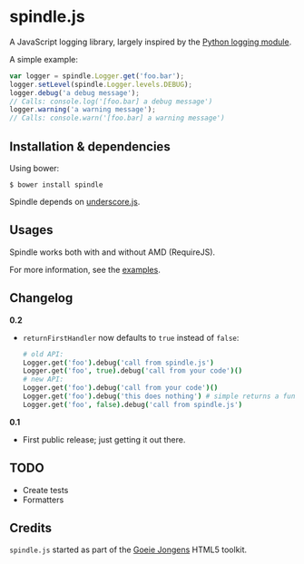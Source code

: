 spindle.js
==========

A JavaScript logging library, largely inspired by the [Python logging module](http://docs.python.org/2/library/logging.html).

A simple example:

```javascript
var logger = spindle.Logger.get('foo.bar');
logger.setLevel(spindle.Logger.levels.DEBUG);
logger.debug('a debug message');
// Calls: console.log('[foo.bar] a debug message')
logger.warning('a warning message');
// Calls: console.warn('[foo.bar] a warning message')
```


Installation & dependencies
---------------------------
Using bower:

    $ bower install spindle


Spindle depends on [underscore.js](http://underscorejs.org).

Usages
------
Spindle works both with and without AMD (RequireJS).

For more information, see the [examples](example).


Changelog
---------

**0.2**

* `returnFirstHandler` now defaults to `true` instead of `false`:

    ```coffee
    # old API:
    Logger.get('foo').debug('call from spindle.js')
    Logger.get('foo', true).debug('call from your code')()
    # new API:
    Logger.get('foo').debug('call from your code')()
    Logger.get('foo').debug('this does nothing') # simple returns a function to be called
    Logger.get('foo', false).debug('call from spindle.js')
    ```


**0.1**

* First public release; just getting it out there.


TODO
----
* Create tests
* Formatters


Credits
-------

`spindle.js` started as part of the [Goeie Jongens](http://goeiejongens.nl/) HTML5 toolkit.
